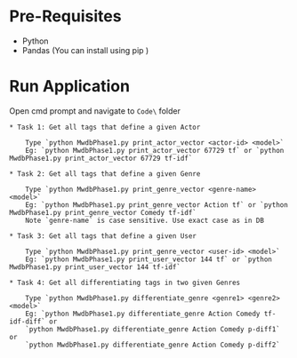 # Pre-Requisites

* Python
* Pandas (You can install using pip <pip install pandas>)

# Run Application

Open cmd prompt and navigate to `Code\` folder

    * Task 1: Get all tags that define a given Actor

        Type `python MwdbPhase1.py print_actor_vector <actor-id> <model>`
        Eg: `python MwdbPhase1.py print_actor_vector 67729 tf` or `python MwdbPhase1.py print_actor_vector 67729 tf-idf`

    * Task 2: Get all tags that define a given Genre

        Type `python MwdbPhase1.py print_genre_vector <genre-name> <model>`
        Eg: `python MwdbPhase1.py print_genre_vector Action tf` or `python MwdbPhase1.py print_genre_vector Comedy tf-idf`
        Note `genre-name` is case sensitive. Use exact case as in DB

    * Task 3: Get all tags that define a given User

        Type `python MwdbPhase1.py print_genre_vector <user-id> <model>`
        Eg: `python MwdbPhase1.py print_user_vector 144 tf` or `python MwdbPhase1.py print_user_vector 144 tf-idf`

    * Task 4: Get all differentiating tags in two given Genres

        Type `python MwdbPhase1.py differentiate_genre <genre1> <genre2> <model>`
        Eg: `python MwdbPhase1.py differentiate_genre Action Comedy tf-idf-diff` or 
        `python MwdbPhase1.py differentiate_genre Action Comedy p-diff1` or
        `python MwdbPhase1.py differentiate_genre Action Comedy p-diff2`
